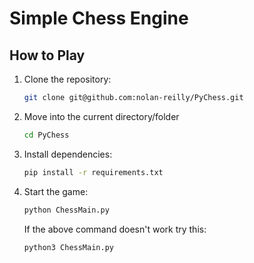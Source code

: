# Simple Chess Engine

## How to Play

1. Clone the repository:
    ```bash
    git clone git@github.com:nolan-reilly/PyChess.git
    ```
2. Move into the current directory/folder
   ```bash
   cd PyChess
   ```

3. Install dependencies:
    ```bash
    pip install -r requirements.txt
    ```

4. Start the game:
    ```bash
    python ChessMain.py
    ```
    If the above command doesn't work try this:
    ```bash
    python3 ChessMain.py
    ```
